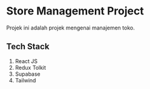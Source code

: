 # Store Management Project

Projek ini adalah projek mengenai manajemen toko.

## Tech Stack

1. React JS
2. Redux Tolkit
3. Supabase
4. Tailwind
